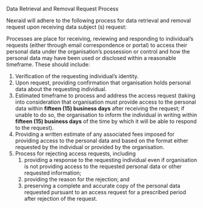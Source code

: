 Data Retrieval and Removal Request Process 

Nexraid will adhere to the following process for data retrieval and removal request upon receiving data subject (s) request:

Processes are place for receiving, reviewing and responding to individual’s requests (either through email correspondence or portal) to access their personal data under the organisation’s possession or control and how the personal data may have been used or disclosed within a reasonable timeframe. These should include: 

1. Verification of the requesting individual’s identity.
2. Upon request, providing confirmation that organisation holds personal data about the requesting individual.
3. Estimated timeframe to process and address the access request (taking into consideration that organisation must provide access to the personal data within **fifteen (15) business days** after receiving the request; if unable to do so, the organisation to inform the individual in writing within **fifteen (15) business days** of the time by which it will be able to respond to the request).
4. Providing a written estimate of any associated fees imposed for providing access to the personal data and based on the format either requested by the individual or provided by the organisation.
5. Process for rejecting access requests, including 
    1. providing a response to the requesting individual even if organisation is not providing access to the requested personal data or other requested information; 
    2. providing the reason for the rejection; and  
    3. preserving a complete and accurate copy of the personal data requested pursuant to an access request for a prescribed period after rejection of the request.